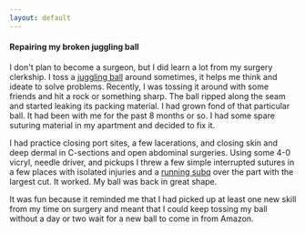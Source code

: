 ```yaml
---
layout: default
---
```


#### Repairing my broken juggling ball

I don't plan to become a surgeon, but I did learn a lot from my surgery clerkship. I toss a [juggling ball](https://schylling.com/product/juggling-balls/) around sometimes, it helps me think and ideate to solve problems. Recently, I was tossing it around with some friends and hit a rock or something sharp. The ball ripped along the seam and started leaking its packing material. I had grown fond of that particular ball. It had been with me for the past 8 months or so. I had some spare suturing material in my apartment and decided to fix it. 

I had practice closing port sites, a few lacerations, and closing skin and deep dermal in C-sections and open abdominal surgeries. Using some 4-0 vicryl, needle driver, and pickups I threw a few simple interrupted sutures in a few places with isolated injuries and a [running subq](https://www.youtube.com/watch?v=IkX5zMyCV1s) over the part with the largest cut. It worked. My ball was back in great shape. 

It was fun because it reminded me that I had picked up at least one new skill from my time on surgery and meant that I could keep tossing my ball without a day or two wait for a new ball to come in from Amazon. 